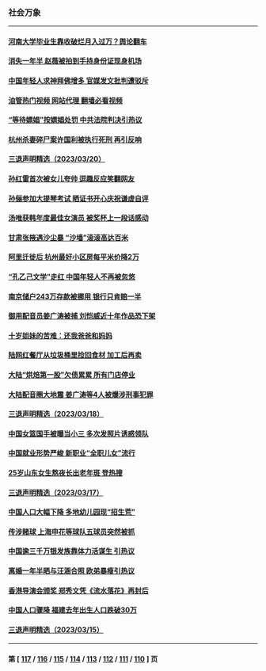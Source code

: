 ### 社会万象
---
#### [河南大学毕业生靠收破烂月入过万？舆论翻车](../../pages/ncid282/n13955876.md?03230445) 
#### [消失一年半 赵薇被拍到手持身份证现身机场](../../pages/ncid282/n13955475.md?03230445) 
#### [中国年轻人求神拜佛增多 官媒发文批判遭驳斥](../../pages/ncid282/n13955447.md?03230445) 
#### [油管热门视频 网站代理 翻墙必看视频](http://138.2.39.72:81/youtube.html?epic-marker?03230445)
#### [“等待嫖娼”按嫖娼处罚 中共法院判决引热议](../../pages/ncid282/n13955363.md?03230445) 
#### [杭州杀妻碎尸案许国利被执行死刑 再引反响](../../pages/ncid282/n13955127.md?03230445) 
#### [三退声明精选（2023/03/20）](../../pages/ncid282/n13954932.md?03230445) 
#### [孙红雷首次被女儿夸帅 逗趣反应笑翻网友](../../pages/ncid282/n13954710.md?03230445) 
#### [孙俪参加大提琴考试 晒证书开心庆祝谦虚自评](../../pages/ncid282/n13954665.md?03230445) 
#### [汤唯获韩年度最佳女演员 被奖杯上一段话感动](../../pages/ncid282/n13954682.md?03230445) 
#### [甘肃张掖遇沙尘暴 “沙墙”滚滚高达百米](../../pages/ncid282/n13954469.md?03230445) 
#### [阿里迁徙后 杭州最好小区房每平米价降2万](../../pages/ncid282/n13954445.md?03230445) 
#### [“孔乙己文学”走红 中国年轻人不再被忽悠](../../pages/ncid282/n13953821.md?03230445) 
#### [南京储户243万存款被挪用 银行只肯赔一半](../../pages/ncid282/n13954167.md?03230445) 
#### [御用配音员姜广涛被捕 刘恺威近十年作品恐下架](../../pages/ncid282/n13953953.md?03230445) 
#### [十岁姐妹的苦难：还我爸爸和妈妈](../../pages/ncid282/n13923454.md?03230445) 
#### [陆网红餐厅从垃圾桶里捡回食材 加工后再卖](../../pages/ncid282/n13953506.md?03230445) 
#### [大陆“烘焙第一股”欠债累累 所有门店停业](../../pages/ncid282/n13953647.md?03230445) 
#### [大陆配音圈大地震 姜广涛等4人被爆涉刑事犯罪](../../pages/ncid282/n13953323.md?03230445) 
#### [三退声明精选（2023/03/18）](../../pages/ncid282/n13953384.md?03230445) 
#### [中国女篮国手被曝当小三 多次发照片诱惑领队](../../pages/ncid282/n13953298.md?03230445) 
#### [中国就业形势严峻 新职业“全职儿女”流行](../../pages/ncid282/n13953154.md?03230445) 
#### [25岁山东女生熬夜长出老年斑 登热搜](../../pages/ncid282/n13953048.md?03230445) 
#### [三退声明精选（2023/03/17）](../../pages/ncid282/n13952741.md?03230445) 
#### [中国人口大幅下降 多地幼儿园现“招生荒”](../../pages/ncid282/n13952600.md?03230445) 
#### [传涉赌球 上海申花等球队五球员突然被抓](../../pages/ncid282/n13952245.md?03230445) 
#### [中国逾三千万银发族靠体力活谋生 引热议](../../pages/ncid282/n13952081.md?03230445) 
#### [离婚一年半晒与汪涵合照 欧弟暴瘦引热议](../../pages/ncid282/n13951954.md?03230445) 
#### [香港导演会颁奖 郑秀文凭《流水落花》再封后](../../pages/ncid282/n13951896.md?03230445) 
#### [中国人口骤降 福建去年出生人口跌破30万](../../pages/ncid282/n13951927.md?03230445) 
#### [三退声明精选（2023/03/15）](../../pages/ncid282/n13951293.md?03230445) 

---
#### 第 [ [117](./117.md?03230445) / [116](./116.md?03230445) / [115](./115.md?03230445) / [114](./114.md?03230445) / [113](./113.md?03230445) / [112](./112.md?03230445) / [111](./111.md?03230445) / [110](./110.md?03230445) ] 页
